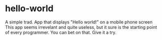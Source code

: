 # hello-world
A simple trad. App that displays "Hello world!" on a mobile phone screen
This app seems irrevelant and quite useless, but it sure is the starting point of every programmer. You can bet on that.
Give it a try.
